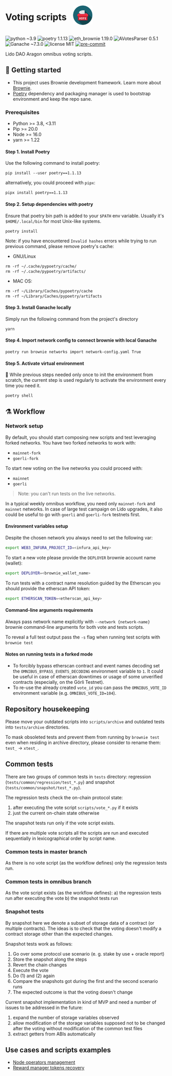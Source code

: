 <div style="display: flex;" align="center">
  <h1 align="center">Voting scripts</h1>
  <img src="assets/voting.png" width="60" height="60" align="left" style="padding: 20px"/>
</div>

![python ~3.9](https://img.shields.io/badge/python->=3.8,<3.11-blue)
![poetry 1.1.13](https://img.shields.io/badge/poetry-1.1.13-blue)
![eth_brownie 1.19.0](https://img.shields.io/badge/eth__brownie-1.19.0-brown)
![AVotesParser 0.5.1](https://img.shields.io/badge/AVotesParser-0.5.1-brown)
![Ganache ~7.3.0](https://img.shields.io/badge/ganache-7.3.0-orange)
![license MIT](https://img.shields.io/badge/license-MIT-brightgreen)
[![pre-commit](https://img.shields.io/badge/pre--commit-enabled-brightgreen?logo=pre-commit&logoColor=white)](https://github.com/pre-commit/pre-commit)

Lido DAO Aragon omnibus voting scripts.

## 🏁 Getting started

- This project uses Brownie development framework. Learn more about
[Brownie](https://eth-brownie.readthedocs.io/en/stable/index.html).
- [Poetry](https://python-poetry.org/) dependency and packaging manager is used
to bootstrap environment and keep the repo sane.

### Prerequisites

- Python >= 3.8, <3.11
- Pip >= 20.0
- Node >= 16.0
- yarn >= 1.22

#### Step 1. Install Poetry

Use the following command to install poetry:

```shell
pip install --user poetry==1.1.13
```

alternatively, you could proceed with `pipx`:

```shell
pipx install poetry==1.1.13
```

#### Step 2. Setup dependencies with poetry

Ensure that poetry bin path is added to your `$PATH` env variable.
Usually it's `$HOME/.local/bin` for most Unix-like systems.

```shell
poetry install
```

Note: if you have encountered `Invalid hashes` errors while trying to run previous command, please remove poetry's cache:

- GNU/Linux

```shell
rm -rf ~/.cache/pypoetry/cache/
rm -rf ~/.cache/pypoetry/artifacts/
```

- MAC OS:

```shell
rm -rf ~/Library/Caches/pypoetry/cache
rm -rf ~/Library/Caches/pypoetry/artifacts
```

#### Step 3. Install Ganache locally

Simply run the following command from the project's directory

```shell
yarn
```

#### Step 4. Import network config to connect brownie with local Ganache

```shell
poetry run brownie networks import network-config.yaml True
```

#### Step 5. Activate virtual environment

📝 While previous steps needed only once to init the environment from scratch,
the current step is used regularly to activate the environment every time you
need it.

```shell
poetry shell
```

## ⚗️ Workflow

### Network setup

By default, you should start composing new scripts and test leveraging forked networks.
You have two forked networks to work with:

- `mainnet-fork`
- `goerli-fork`

To start new voting on the live networks you could proceed with:

- `mainnet`
- `goerli`

>Note: you can't run tests on the live networks.

In a typical weekly omnibus workflow, you need only `mainnet-fork` and
`mainnet` networks. In case of large test campaign on Lido upgrades,
it also could be useful to go with `goerli` and `goerli-fork` testnets first.

#### Environment variables setup

Despite the chosen network you always need to set the following var:

```bash
export WEB3_INFURA_PROJECT_ID=<infura_api_key>
```

To start a new vote please provide the `DEPLOYER` brownie account name (wallet):

```bash
export DEPLOYER=<brownie_wallet_name>
```

To run tests with a contract name resolution guided by the Etherscan you should provide the etherscan API token:

```bash
export ETHERSCAN_TOKEN=<etherscan_api_key>
```

#### Command-line arguments requirements

Always pass network name explicitly with `--network {network-name}` brownie
command-line arguments for both vote and tests scripts.

To reveal a full test output pass the `-s` flag when running test scripts with
`brownie test`

#### Notes on running tests in a forked mode

- To forcibly bypass etherscan contract and event names decoding set the
`OMNIBUS_BYPASS_EVENTS_DECODING` environment variable to `1`. It could be useful
in case of etherscan downtimes or usage of some unverified contracts (especially,
on the Görli Testnet).
- To re-use the already created `vote_id` you can pass the `OMNIBUS_VOTE_ID`
environment variable (e.g. `OMNIBUS_VOTE_ID=104`).

## Repository housekeeping

Please move your outdated scripts into `scripts/archive` and outdated tests into
`tests/archive` directories.

To mask obsoleted tests and prevent them from running by `brownie test` even
when residing in archive directory, please consider to rename them:
`test_` → `xtest_`.

## Common tests

There are two groups of common tests in `tests` directory: regression
(`tests/common/regression/test_*.py`) and snapshot (`tests/common/snapshot/test_*.py`).

The regression tests check the on-chain protocol state:

1) after executing the vote script `scripts/vote_*.py` if it exists
2) just the current on-chain state otherwise

The snapshot tests run only if the vote script exists.

If there are multiple vote scripts all the scripts are run and executed
sequentially in lexicographical order by script name.

### Common tests in master branch

As there is no vote script (as the workflow defines) only the regression tests run.

### Common tests in omnibus branch

As the vote script exists (as the workflow defines):
a) the regression tests run after executing the vote
b) the snapshot tests run

### Snapshot tests

By snapshot here we denote a subset of storage data of a contract (or multiple contracts).
The ideas is to check that the voting doesn't modify a contract storage other than the
expected changes.

Snapshot tests work as follows:

1) Go over some protocol use scenario (e. g. stake by use + oracle report)
2) Store the snapshot along the steps
3) Revert the chain changes
4) Execute the vote
5) Do (1) and (2) again
6) Compare the snapshots got during the first and the second scenario runs
7) The expected outcome is that the voting doesn't change

Current snapshot implementation in kind of MVP and need a number of issues to
be addressed in the future:

1) expand the number of storage variables observed
2) allow modification of the storage variables supposed not to be changed after
the voting without modification of the common test files
3) extract getters from ABIs automatically

## Use cases and scripts examples

- [Node operators management](usecase/node_operators_management.md)
- [Reward manager tokens recovery](usecase/reward_manager_tokens_recovery.md)
